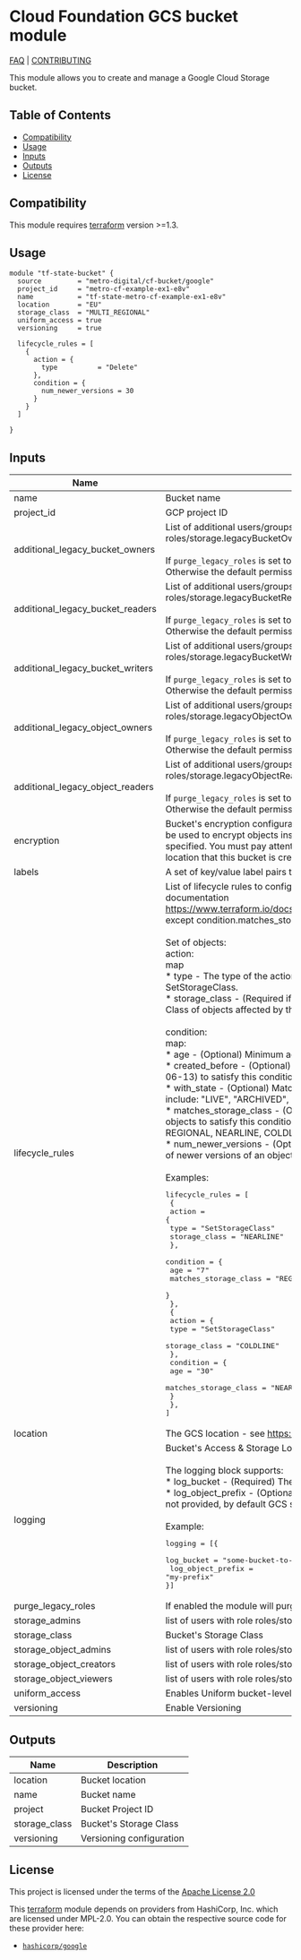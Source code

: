 # Cloud Foundation GCS bucket module
[FAQ] | [CONTRIBUTING]

This module allows you to create and manage a Google Cloud Storage bucket.

<!-- START doctoc generated TOC please keep comment here to allow auto update -->
<!-- DON'T EDIT THIS SECTION, INSTEAD RE-RUN doctoc TO UPDATE -->
## Table of Contents

- [Compatibility](#compatibility)
- [Usage](#usage)
- [Inputs](#inputs)
- [Outputs](#outputs)
- [License](#license)

<!-- END doctoc generated TOC please keep comment here to allow auto update -->

## Compatibility

This module requires [terraform] version >=1.3.

## Usage

```hcl
module "tf-state-bucket" {
  source         = "metro-digital/cf-bucket/google"
  project_id     = "metro-cf-example-ex1-e8v"
  name           = "tf-state-metro-cf-example-ex1-e8v"
  location       = "EU"
  storage_class  = "MULTI_REGIONAL"
  uniform_access = true
  versioning     = true

  lifecycle_rules = [
    {
      action = {
        type          = "Delete"
      },
      condition = {
        num_newer_versions = 30
      }
    }
  ]

}
```

<!-- BEGINNING OF PRE-COMMIT-TERRAFORM DOCS HOOK -->
## Inputs

| Name | Description | Type | Default | Required |
|------|-------------|------|---------|:--------:|
| name | Bucket name | `string` | n/a | yes |
| project_id | GCP project ID | `string` | n/a | yes |
| additional_legacy_bucket_owners | List of additional users/groups/service accounts with role roles/storage.legacyBucketOwner on bucket level<br><br>If `purge_legacy_roles` is set to true, this list becomes authoritative.<br>Otherwise the default permissions will be added automatically. | `list(string)` | `[]` | no |
| additional_legacy_bucket_readers | List of additional users/groups/service accounts with role roles/storage.legacyBucketReader on bucket level<br><br>If `purge_legacy_roles` is set to true, this list becomes authoritative.<br>Otherwise the default permissions will be added automatically. | `list(string)` | `[]` | no |
| additional_legacy_bucket_writers | List of additional users/groups/service accounts with role roles/storage.legacyBucketWriter on bucket level<br><br>If `purge_legacy_roles` is set to true, this list becomes authoritative.<br>Otherwise the default permissions will be added automatically. | `list(string)` | `[]` | no |
| additional_legacy_object_owners | List of additional users/groups/service accounts with role roles/storage.legacyObjectOwner on bucket level<br><br>If `purge_legacy_roles` is set to true, this list becomes authoritative.<br>Otherwise the default permissions will be added automatically. | `list(string)` | `[]` | no |
| additional_legacy_object_readers | List of additional users/groups/service accounts with role roles/storage.legacyObjectReader on bucket level<br><br>If `purge_legacy_roles` is set to true, this list becomes authoritative.<br>Otherwise the default permissions will be added automatically. | `list(string)` | `[]` | no |
| encryption | Bucket's encryption configuration. Please provide the id of a Cloud KMS key that will be used to encrypt objects inserted into this bucket, if no encryption method is specified. You must pay attention to whether the crypto key is available in the location that this bucket is created in | `list(string)` | `[]` | no |
| labels | A set of key/value label pairs to assign to the bucket | `map(string)` | `{}` | no |
| lifecycle_rules | List of lifecycle rules to configure. Format is the same as described in provider documentation https://www.terraform.io/docs/providers/google/r/storage_bucket.html#lifecycle_rule except condition.matches_storage_class should be a comma delimited string.<br><br>Set of objects:<br>  action:<br>    map<br>      * type - The type of the action of this Lifecycle Rule. Supported values: Delete and SetStorageClass.<br>      * storage_class - (Required if action type is SetStorageClass) The target Storage Class of objects affected by this Lifecycle Rule.<br><br>  condition:<br>    map:<br>      * age - (Optional) Minimum age of an object in days to satisfy this condition.<br>      * created_before - (Optional) Creation date of an object in RFC 3339 (e.g. 2017-06-13) to satisfy this condition.<br>      * with_state - (Optional) Match to live and/or archived objects. Supported values include: "LIVE", "ARCHIVED", "ANY".<br>      * matches_storage_class - (Optional) Comma delimited string for storage class of objects to satisfy this condition. Supported values include: MULTI_REGIONAL, REGIONAL, NEARLINE, COLDLINE, STANDARD, DURABLE_REDUCED_AVAILABILITY.<br>      * num_newer_versions - (Optional) Relevant only for versioned objects. The number of newer versions of an object to satisfy this condition.<br><br>Examples:<pre>lifecycle_rules = [<br>  {<br>    action = {<br>      type          = "SetStorageClass"<br>      storage_class = "NEARLINE"<br>    },<br>    condition = {<br>      age                   = "7"<br>      matches_storage_class = "REGIONAL"<br>    }<br>  },<br>  {<br>    action = {<br>      type          = "SetStorageClass"<br>      storage_class = "COLDLINE"<br>    },<br>    condition = {<br>      age                   = "30"<br>      matches_storage_class = "NEARLINE"<br>    }<br>  },<br>]</pre> | <pre>set(object({<br>    action    = map(string)<br>    condition = map(string)<br>  }))</pre> | `[]` | no |
| location | The GCS location - see https://cloud.google.com/storage/docs/bucket-locations | `string` | `"EU"` | no |
| logging | Bucket's Access & Storage Logs configuration<br><br>The logging block supports:<br>  * log_bucket - (Required) The bucket that will receive log objects.<br>  * log_object_prefix - (Optional, Computed) The object prefix for log objects. If it's not provided, by default GCS sets this to this bucket's name.<br><br>Example:<pre>logging = [{<br>  log_bucket        = "some-bucket-to-log-into"<br>  log_object_prefix = "my-prefix"<br>}]</pre> | <pre>set(object({<br>    log_bucket        = string<br>    log_object_prefix = optional(string)<br>  }))</pre> | `[]` | no |
| purge_legacy_roles | If enabled the module will purge the default users from roles/storage.legacy* roles | `bool` | `false` | no |
| storage_admins | list of users with role roles/storage.admin on bucket level (authoritative) | `list(string)` | `[]` | no |
| storage_class | Bucket's Storage Class | `string` | `"REGIONAL"` | no |
| storage_object_admins | list of users with role roles/storage.objectAdmin on bucket level (authoritative) | `list(string)` | `[]` | no |
| storage_object_creators | list of users with role roles/storage.objectCreator on bucket level (authoritative) | `list(string)` | `[]` | no |
| storage_object_viewers | list of users with role roles/storage.objectViewer on bucket level (authoritative) | `list(string)` | `[]` | no |
| uniform_access | Enables Uniform bucket-level access to a bucket | `bool` | `true` | no |
| versioning | Enable Versioning | `bool` | `false` | no |

## Outputs

| Name | Description |
|------|-------------|
| location | Bucket location |
| name | Bucket name |
| project | Bucket Project ID |
| storage_class | Bucket's Storage Class |
| versioning | Versioning configuration |
<!-- END OF PRE-COMMIT-TERRAFORM DOCS HOOK -->

## License

This project is licensed under the terms of the [Apache License 2.0](LICENSE)

This [terraform] module depends on providers from HashiCorp, Inc. which are licensed under MPL-2.0. You can obtain the respective source code for these provider here:
  * [`hashicorp/google`](https://github.com/hashicorp/terraform-provider-google)

[terraform]: https://terraform.io/
[FAQ]: ./docs/FAQ.md
[CONTRIBUTING]: docs/CONTRIBUTING.md
